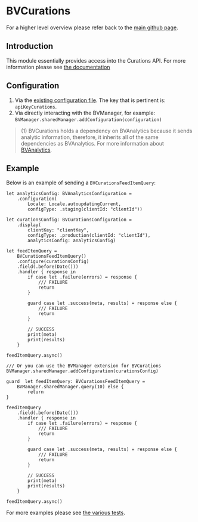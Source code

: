 # BVCurations
For a higher level overview please refer back to the [main github page](https://github.com/bazaarvoice/BVSwift).
## Introduction
This module essentially provides access into the Curations API. For more information please see [the documentation](https://developer.bazaarvoice.com/curations-api)
## Configuration
1. Via the [existing configuration file](https://developer.bazaarvoice.com/mobile-sdks/ios/getting-started/installation#configuring-the-bvsdk). The key that is pertinent is: `apiKeyCurations`.
2. Via directly interacting with the BVManager, for example: `BVManager.sharedManager.addConfiguration(configuration)`
> (1) BVCurations holds a dependency on BVAnalytics because it sends analytic information, therefore, it inherits all of the same dependencies as BVAnalytics. For more information about [BVAnalytics](https://github.com/bazaarvoice/BVSwift/tree/master/Sources/BVSwift/BVAnalytics).
## Example
Below is an example of sending a `BVCurationsFeedItemQuery`:
```
let analyticsConfig: BVAnalyticsConfiguration =
	.configuration(
		Locale: Locale.autoupdatingCurrent,
		configType: .staging(clientId: "clientId"))

let curationsConfig: BVCurationsConfiguration =
	.display(
		clientKey: "clientKey",
		configType: .production(clientId: "clientId"),
		analyticsConfig: analyticsConfig)

let feedItemQuery =
	BVCurationsFeedItemQuery()
	.configure(curationsConfig)
	.field(.before(Date()))
	.handler { response in
		if case let .failure(errors) = response {
			/// FAILURE
			return
		}

		guard case let .success(meta, results) = response else {
			/// FAILURE
			return
		}

		// SUCCESS
		print(meta)
		print(results)
	}

feedItemQuery.async()

/// Or you can use the BVManager extension for BVCurations
BVManager.sharedManager.addConfiguration(curationsConfig)

guard  let feedItemQuery: BVCurationsFeedItemQuery =
	BVManager.sharedManager.query(10) else {
		return
}

feedItemQuery
	.field(.before(Date()))
	.handler { response in
		if case let .failure(errors) = response {
			/// FAILURE
			return
		}

		guard case let .success(meta, results) = response else {
			/// FAILURE
			return
		}

		// SUCCESS
		print(meta)
		print(results)
	}

feedItemQuery.async()
```
For more examples please see [the various tests](https://github.com/bazaarvoice/BVSwift/tree/master/Tests/BVSwiftTests/BVCurations/Display).
